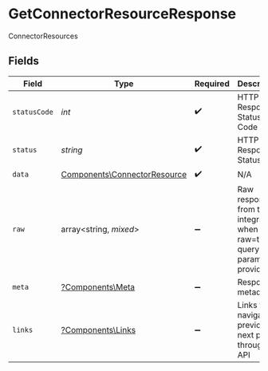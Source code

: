 # GetConnectorResourceResponse

ConnectorResources


## Fields

| Field                                                                        | Type                                                                         | Required                                                                     | Description                                                                  | Example                                                                      |
| ---------------------------------------------------------------------------- | ---------------------------------------------------------------------------- | ---------------------------------------------------------------------------- | ---------------------------------------------------------------------------- | ---------------------------------------------------------------------------- |
| `statusCode`                                                                 | *int*                                                                        | :heavy_check_mark:                                                           | HTTP Response Status Code                                                    | 200                                                                          |
| `status`                                                                     | *string*                                                                     | :heavy_check_mark:                                                           | HTTP Response Status                                                         | OK                                                                           |
| `data`                                                                       | [Components\ConnectorResource](../../Models/Components/ConnectorResource.md) | :heavy_check_mark:                                                           | N/A                                                                          |                                                                              |
| `raw`                                                                        | array<string, *mixed*>                                                       | :heavy_minus_sign:                                                           | Raw response from the integration when raw=true query param is provided      |                                                                              |
| `meta`                                                                       | [?Components\Meta](../../Models/Components/Meta.md)                          | :heavy_minus_sign:                                                           | Response metadata                                                            |                                                                              |
| `links`                                                                      | [?Components\Links](../../Models/Components/Links.md)                        | :heavy_minus_sign:                                                           | Links to navigate to previous or next pages through the API                  |                                                                              |